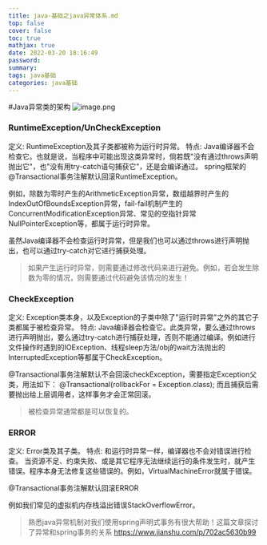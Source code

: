 ```yaml
---
title: java-基础之java异常体系.md
top: false
cover: false
toc: true
mathjax: true
date: 2022-03-20 18:16:49
password:
summary:
tags: java基础
categories: java基础
---
```

#Java异常类的架构
![image.png](https://upload-images.jianshu.io/upload_images/13965490-d66aae69de2722b6.png?imageMogr2/auto-orient/strip%7CimageView2/2/w/1240)




### RuntimeException/UnCheckException

定义: RuntimeException及其子类都被称为运行时异常。
特点: Java编译器不会检查它。也就是说，当程序中可能出现这类异常时，倘若既"没有通过throws声明抛出它"，也"没有用try-catch语句捕获它"，还是会编译通过。
spring框架的@Transactional事务注解默认回滚RuntimeException。


例如，除数为零时产生的ArithmeticException异常，数组越界时产生的IndexOutOfBoundsException异常，fail-fail机制产生的ConcurrentModificationException异常、常见的空指针异常NullPointerException等，都属于运行时异常。

虽然Java编译器不会检查运行时异常，但是我们也可以通过throws进行声明抛出，也可以通过try-catch对它进行捕获处理。
>如果产生运行时异常，则需要通过修改代码来进行避免。例如，若会发生除数为零的情况，则需要通过代码避免该情况的发生！

### CheckException

定义: Exception类本身，以及Exception的子类中除了"运行时异常"之外的其它子类都属于被检查异常。
特点: Java编译器会检查它。此类异常，要么通过throws进行声明抛出，要么通过try-catch进行捕获处理，否则不能通过编译。例如进行文件操作时遇到的IOException、线程sleep方法/obj的wait方法抛出的InterruptedException等都属于CheckException。

@Transactional事务注解默认不会回滚checkException，需要指定Exception父类，用法如下：
@Transactional(rollbackFor = Exception.class); 而且捕获后需要抛出给上层调用者，这样事务才会正常回滚。


>被检查异常通常都是可以恢复的。

### ERROR
定义: Error类及其子类。
特点: 和运行时异常一样，编译器也不会对错误进行检查。
当资源不足、约束失败、或是其它程序无法继续运行的条件发生时，就产生错误。程序本身无法修复这些错误的。例如，VirtualMachineError就属于错误。

@Transactional事务注解默认回滚ERROR

例如我们常见的虚拟机内存栈溢出错误StackOverflowError。


> 熟悉java异常机制对我们使用spring声明式事务有很大帮助！这篇文章探讨了异常和spring事务的关系 https://www.jianshu.com/p/702ac5630b99
